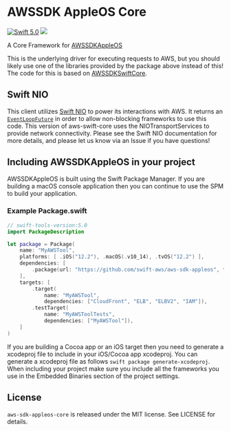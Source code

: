 # AWSSDK AppleOS Core

[<img src="http://img.shields.io/badge/swift-5.0-brightgreen.svg" alt="Swift 5.0" />](https://swift.org)
[<img src="https://travis-ci.org/swift-aws/aws-sdk-appleos-core.svg?branch=master">](https://travis-ci.org/swift-aws/aws-sdk-appleos-core)


A Core Framework for [AWSSDKAppleOS](https://github.com/swift-aws/aws-sdk-appleos)

This is the underlying driver for executing requests to AWS, but you should likely use one of the libraries provided by the package above instead of this! The code for this is based on [AWSSDKSwiftCore](https://github.com/swift-aws/aws-sdk-swift-core). 


## Swift NIO

This client utilizes [Swift NIO](https://github.com/apple/swift-nio#conceptual-overview) to power its interactions with AWS. It returns an [`EventLoopFuture`](https://apple.github.io/swift-nio/docs/current/NIO/Classes/EventLoopFuture.html) in order to allow non-blocking frameworks to use this code. This version of aws-swift-core uses the NIOTransportServices to provide network connectivity. Please see the Swift NIO documentation for more details, and please let us know via an Issue if you have questions!

## Including AWSSDKAppleOS in your project

AWSSDKAppleOS is built using the Swift Package Manager. If you are building a macOS console application then you can continue to use the SPM to build your application.  

### Example Package.swift

```swift
// swift-tools-version:5.0
import PackageDescription

let package = Package(
    name: "MyAWSTool",
    platforms: [ .iOS("12.2"), .macOS(.v10_14), .tvOS("12.2") ],
    dependencies: [
        .package(url: "https://github.com/swift-aws/aws-sdk-appleos", from: "1.0.0"),
    ],
    targets: [
        .target(
            name: "MyAWSTool",
            dependencies: ["CloudFront", "ELB", "ELBV2", "IAM"]),
        .testTarget(
            name: "MyAWSToolTests",
            dependencies: ["MyAWSTool"]),
    ]
)
```

If you are building a Cocoa app or an iOS target then you need to generate a xcodeproj file to include in your iOS/Cocoa app xcodeproj. You can generate a xcodeproj file as follows ```swift package generate-xcodeproj```. When including your project make sure you include all the frameworks you use in the Embedded Binaries section of the project settings.

## License

`aws-sdk-appleos-core` is released under the MIT license. See LICENSE for details.
